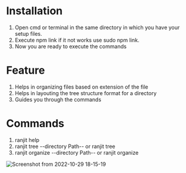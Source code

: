 # Installation
1. Open cmd or terminal in the same directory in which you have your setup files.
2. Execute npm link if it not works use sudo npm link.
3. Now you are ready to execute the commands 


# Feature
1. Helps in organizing files based on extension of the file
2. Helps in layouting the tree structure format for a directory 
3. Guides you through the commands

# Commands 
1. ranjit help 
2. ranjit tree --directory Path-- or ranjit tree 
3. ranjit organize --directory Path-- or ranjit organize 

  
![Screenshot from 2022-10-29 18-15-19](https://user-images.githubusercontent.com/69426049/198832354-5722e0ab-2fdf-4272-b127-787f6212fcdc.png)
